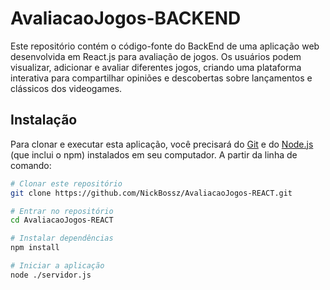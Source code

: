 # AvaliacaoJogos-BACKEND

Este repositório contém o código-fonte do BackEnd de uma aplicação web desenvolvida em React.js para avaliação de jogos. Os usuários podem visualizar, adicionar e avaliar diferentes jogos, criando uma plataforma interativa para compartilhar opiniões e descobertas sobre lançamentos e clássicos dos videogames.

## Instalação

Para clonar e executar esta aplicação, você precisará do [Git](https://git-scm.com) e do [Node.js](https://nodejs.org/en/) (que inclui o npm) instalados em seu computador. A partir da linha de comando:

```bash
# Clonar este repositório
git clone https://github.com/NickBossz/AvaliacaoJogos-REACT.git

# Entrar no repositório
cd AvaliacaoJogos-REACT

# Instalar dependências
npm install

# Iniciar a aplicação
node ./servidor.js
```
